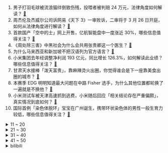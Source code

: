 1. 男子打羽毛球被流浪猫绊倒致伤残，投喂者被判赔 24 万元，法律角度如何解读？ [:link:](https://www.zhihu.com/question/649212586)
2. 周杰伦及杰威尔公司诉网易《天下 3》一审败诉，二审将于 3 月 26 日开庭，如何从法律角度进行解读？ [:link:](https://www.zhihu.com/question/649227196)
3. 首款国产「空中的士」网上开售，亿航智能盘中一度涨近 30%，哪些信息值得关注？ [:link:](https://www.zhihu.com/question/649179458)
4. 《周处除三害》中黑社会为什么会共用张贵卿这一个医生？ [:link:](https://www.zhihu.com/question/646970268)
5. 为什么马来西亚和新加坡不把汉语列为官方语言？ [:link:](https://www.zhihu.com/question/631385237)
6. 小米集团去年经调整净利润 193 亿元，同比增长 126.3%，如何解读此业绩？哪些信息值得关注？ [:link:](https://www.zhihu.com/question/649231196)
7. 甘肃天水接棒「泼天富贵」，靠麻辣烫火出圈，你觉得谁会是下一座靠美食出圈的城市？ [:link:](https://www.zhihu.com/question/649221052)
8. 本赛季 EDG 明明知道最大问题在中路 Fisher 选手，为什么其他位置都轮换了一遍就是不换他？ [:link:](https://www.zhihu.com/question/648427919)
9. 小米测试车被天津高速抓到逃费，小米随后回应「相关结论存在严重偏颇」，真实情况到底如何？ [:link:](https://www.zhihu.com/question/649186343)
10. 国际首例「染色体脱环」宝宝在广州诞生，携带环状染色体的男性一般生育力较低，哪些信息值得关注？ [:link:](https://www.zhihu.com/question/649221091)
<details>
<summary>11 ~ 20</summary>

11. 山西一少年连续 16 次抽采血浆后猝死，卫健委称家属不同意司法鉴定死因，还有哪些信息值得关注？ [:link:](https://www.zhihu.com/question/649229822)
12. 猫咪在家里每个房间来回走，你是选择不关门还是在门上开个洞？ [:link:](https://www.zhihu.com/question/648092862)
13. 胡润报告称中国千万资产家庭达 208 万户，拥有亿元资产的家庭达 13.3 万户，哪些信息值得关注？ [:link:](https://www.zhihu.com/question/649232756)
14. 作为一个善良的人，对谁都好，但还是会被看不起，为什么有人会莫名其妙地讨厌别人？ [:link:](https://www.zhihu.com/question/648819083)
15. 文笔挑战：“明月高悬照书窗，________”，你会怎么接下一句？ [:link:](https://www.zhihu.com/question/649138239)
16. 平凡的世界写孙玉亭在村子里吃粗粮都吃不饱，在太原钢厂顿顿白馍肉菜，现实是这样吗？ [:link:](https://www.zhihu.com/question/648801046)
17. 有那些文案能击中你的心灵？ [:link:](https://www.zhihu.com/question/648932939)
18. 同一个景点，跨越十年重新游历是种什么体验？ [:link:](https://www.zhihu.com/question/647003945)
19. 英媒曝光「凯特王妃疑术后首次露面」视频，和丈夫购物有说有笑，这个视频可信度有多高？哪些信息值得关注？ [:link:](https://www.zhihu.com/question/649166076)
20. 怎么判断一个人心理成不成熟？ [:link:](https://www.zhihu.com/question/29673684)
</details>
<details>
<summary>21 ~ 30</summary>

21. 春天运动能有效减肥吗，贾玲的减肥成功普通人有借鉴意义吗？ [:link:](https://www.zhihu.com/question/649255907)
22. 放假去哪个地方旅游便宜又好玩？ [:link:](https://www.zhihu.com/question/645791567)
23. 如何看待《沙丘 2》的香料？它到底是什么？ [:link:](https://www.zhihu.com/question/647964417)
24. 普通人如何通过学习穿搭提升自己的魅力和气质？ [:link:](https://www.zhihu.com/question/648514791)
25. 有没有堪称封神的网站？ [:link:](https://www.zhihu.com/question/535443698)
26. 中国人为什么喜欢在院子里放水缸？ [:link:](https://www.zhihu.com/question/646006846)
27. 有哪些旅行地让曾你感到宾至如归？ [:link:](https://www.zhihu.com/question/648235795)
28. 有哪些孤独至极致的绝美古诗词？ [:link:](https://www.zhihu.com/question/647927123)
29. 手机上的多个镜头为什么不共享一块cmos传感器？ [:link:](https://www.zhihu.com/question/647145265)
30. 瑞幸咖啡不提供线下点单带来不便，店员帮顾客下单存在价格偏差，是否侵犯了消费者权益？如何解读？ [:link:](https://www.zhihu.com/question/649200755)
</details>
<details>
<summary>31 ~ 40</summary>

31. 3 月 20 日春分，你家乡有哪些习俗？ [:link:](https://www.zhihu.com/question/649257376)
32. 如何评价英伟达2024 GTC大会发布的Blackwell架构GPU和DGX GB200服务器？ [:link:](https://www.zhihu.com/question/649152773)
33. 人可以在A4纸上以准确的比例尺画出太阳系所有的行星和相对距离吗？ [:link:](https://www.zhihu.com/question/646411030)
34. 《中华人民共和国消费者权益保护法实施条例》公布，其中哪些信息值得关注？ [:link:](https://www.zhihu.com/question/649243807)
35. 香港特区立法会全票通过《维护国家安全条例》，有哪些信息值得关注？ [:link:](https://www.zhihu.com/question/649241943)
36. 日本央行将利率设定 0%-0.1% 区间，自 2007 年以来首次加息，负利率时代终结，透露哪些信息？ [:link:](https://www.zhihu.com/question/649178755)
37. 如何看小米公司发言人回应测试su7时高速逃费的不实信息？ [:link:](https://www.zhihu.com/question/649162706)
38. 哪些旅行地有种「陈旧之美」？ [:link:](https://www.zhihu.com/question/647003544)
39. 英伟达发布最强 AI 芯片 B200，性能提升 30 倍，该产品有哪些特性？对 AI 领域意味着什么？ [:link:](https://www.zhihu.com/question/649154379)
40. 蚂蚁集团启动组织升级，任命韩歆毅为集团总裁，如何看待此次调整？对企业发展有何影响？ [:link:](https://www.zhihu.com/question/649235294)
</details>
<details>
<summary>41 ~ 50</summary>

41. 韩国总统尹锡悦表示，将全面废除基准房价上调政策，以化解国民焦虑，哪些信息值得关注？ [:link:](https://www.zhihu.com/question/649224545)
42. 日本央行17年来首次加息，为何日元汇率反而跌破150关口？ [:link:](https://www.zhihu.com/question/649226711)
43. 美称随时准备与中俄进行双边军控谈判，外交部回应美方应停止「麦克风外交」，如何解读美方这一举动？ [:link:](https://www.zhihu.com/question/649215436)
44. 为了睡个好觉，你做过哪些努力？ [:link:](https://www.zhihu.com/question/649118208)
45. 韩国总统尹锡悦称将于 4 月成立「总统直属医改特别委员会」，期待医生团体参与其中，该事件或将如何发展？ [:link:](https://www.zhihu.com/question/649177098)
46. 英伟达宣布推出最强 AI 芯片，成本和能耗较前代改善 25 倍，哪些信息值得关注？ [:link:](https://www.zhihu.com/question/649166593)
47. 英伟达推出世界首款人形机器人模型，有哪些技术亮点？对具身智能领域意味着什么？ [:link:](https://www.zhihu.com/question/649152627)
48. 「越睡不着越着急，越着急越睡不着」这种情况怎么办？失眠时可以做什么？ [:link:](https://www.zhihu.com/question/648695765)
49. 一个好导师，在读研过程中的重要性能占到几成？ [:link:](https://www.zhihu.com/question/648224338)
50. AI「复活」亲人已成产业链，相关从业者称「未来或是万亿级别市场」，哪些信息值得关注？将带来哪些影响？ [:link:](https://www.zhihu.com/question/649174732)
</details><details>
<summary>bilibili</summary>

</details>